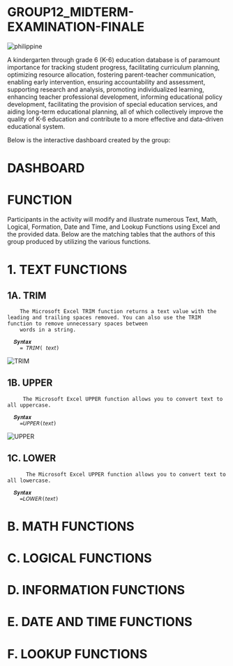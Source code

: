 # GROUP12_MIDTERM-EXAMINATION-FINALE

![philippine](https://github.com/itsayeee/GROUP12_MIDTERM-EXAMINATION-FINALE/assets/144222201/b0d682a6-2ac7-4957-b56c-a147112878d0)

A kindergarten through grade 6 (K-6) education database is of paramount importance for tracking student progress, facilitating curriculum planning, optimizing resource allocation, fostering parent-teacher communication, enabling early intervention, ensuring accountability and assessment, supporting research and analysis, promoting individualized learning, enhancing teacher professional development, informing educational policy development, facilitating the provision of special education services, and aiding long-term educational planning, all of which collectively improve the quality of K-6 education and contribute to a more effective and data-driven educational system.

Below is the interactive dashboard created by the group:

# DASHBOARD

# FUNCTION
Participants in the activity will modify and illustrate numerous Text, Math, Logical, Formation, Date and Time, and Lookup Functions using Excel and the provided data. Below are the matching tables that the authors of this group produced by utilizing the various functions.

# 1. TEXT FUNCTIONS
  ## 1A. TRIM
      
        The Microsoft Excel TRIM function returns a text value with the leading and trailing spaces removed. You can also use the TRIM function to remove unnecessary spaces between
        words in a string.
        
      𝑺𝒚𝒏𝒕𝒂𝒙
        = 𝘛𝘙𝘐𝘔( 𝘵𝘦𝘹𝘵)

![TRIM](https://github.com/itsayeee/GROUP12_MIDTERM-EXAMINATION-FINALE/assets/144222201/3f93e9fc-6cbe-4a47-8449-aecab9806579)
        
   ## 1B. UPPER

         The Microsoft Excel UPPER function allows you to convert text to all uppercase.
         
      𝑺𝒚𝒏𝒕𝒂𝒙
        =𝘜𝘗𝘗𝘌𝘙(𝘵𝘦𝘹𝘵)

![UPPER](https://github.com/itsayeee/GROUP12_MIDTERM-EXAMINATION-FINALE/assets/144222201/9f46e30d-4b3a-465a-b451-def67627b36c)
        
   ## 1C. LOWER

          The Microsoft Excel UPPER function allows you to convert text to all lowercase.

      𝑺𝒚𝒏𝒕𝒂𝒙
        =𝘓𝘖𝘞𝘌𝘙(𝘵𝘦𝘹𝘵)

# B. MATH FUNCTIONS

# C. LOGICAL FUNCTIONS

# D. INFORMATION FUNCTIONS

# E. DATE AND TIME FUNCTIONS

# F. LOOKUP FUNCTIONS




